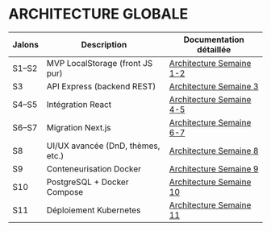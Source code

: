 # ARCHITECTURE GLOBALE

| Jalons| Description                       | Documentation détaillée                                         |
|-------|-----------------------------------|-----------------------------------------------------------------|
| S1–S2 | MVP LocalStorage (front JS pur)   | [Architecture Semaine 1-2](./architecture/architecture_S1-2.md) |
| S3    | API Express (backend REST)        | [Architecture Semaine 3](./architecture/architecture_S3.md)     |
| S4–S5 | Intégration React                 | [Architecture Semaine 4-5](./architecture/architecture_S4-5.md) |
| S6–S7 | Migration Next.js                 | [Architecture Semaine 6-7](./architecture/architecture_S6-7.md) |
| S8    | UI/UX avancée (DnD, thèmes, etc.) | [Architecture Semaine 8](./architecture/architecture_S8.md)         |
| S9    | Conteneurisation Docker           | [Architecture Semaine 9](./architecture/architecture_S9.md)     |
| S10   | PostgreSQL + Docker Compose       | [Architecture Semaine 10](./architecture/architecture_S10.md)   |
| S11   | Déploiement Kubernetes            | [Architecture Semaine 11](./architecture/architecture_S11.md)   |